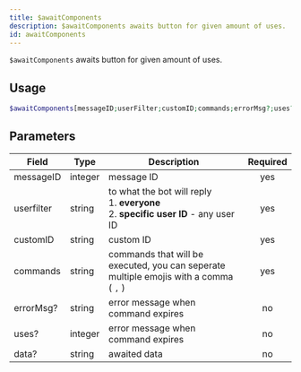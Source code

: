 ```yaml
---
title: $awaitComponents 
description: $awaitComponents awaits button for given amount of uses.
id: awaitComponents
---
```


`$awaitComponents` awaits button for given amount of uses.

## Usage

```php
$awaitComponents[messageID;userFilter;customID;commands;errorMsg?;uses?;data?]
```

## Parameters 


| Field     | Type    | Description                                        | Required |
|-----------|---------|----------------------------------------------------| :------: |
| messageID    | integer  | message ID | yes      |
| userfilter   | string  | to what the bot will reply <br> 1. **everyone** <br> 2. **specific user ID** - any user ID  | yes      |
| customID    | string  | custom ID                            | yes      |
| commands    | string  | commands that will be executed, you can seperate multiple emojis with a comma ( `,` )                               | yes      |
| errorMsg?    | string  | error message when command expires                             | no      |
| uses?    | integer  | error message when command expires                             | no      |
| data?    | string  | awaited data                             | no      |
